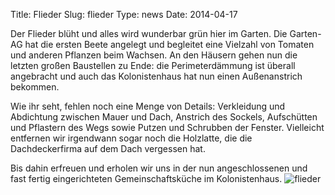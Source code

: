 Title: Flieder
Slug: flieder
Type: news
Date: 2014-04-17

Der Flieder blüht und alles wird wunderbar grün hier im Garten. Die Garten-AG hat die ersten Beete angelegt und begleitet eine Vielzahl von Tomaten und anderen Pflanzen beim Wachsen. An den Häusern gehen nun die letzten großen Baustellen zu Ende: die Perimeterdämmung ist überall angebracht und auch das Kolonistenhaus hat nun einen Außenanstrich bekommen.

Wie ihr seht, fehlen noch eine Menge von Details: Verkleidung und Abdichtung zwischen Mauer und Dach, Anstrich des Sockels, Aufschütten und Pflastern des Wegs sowie Putzen und Schrubben der Fenster. Vielleicht entfernen wir irgendwann sogar noch die Holzlatte, die die Dachdeckerfirma auf dem Dach vergessen hat.

Bis dahin erfreuen und erholen wir uns in der nun angeschlossenen und fast fertig eingerichteten Gemeinschaftsküche im Kolonistenhaus.
<img src="/images/14_apr0.png" alt="flieder"/>
